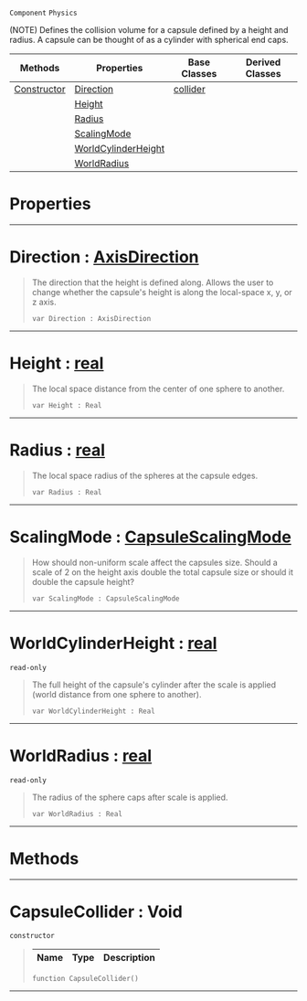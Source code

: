  `Component` `Physics`



(NOTE) Defines the collision volume for a capsule defined by a height and radius. A capsule can be thought of as a cylinder with spherical end caps.

|Methods|Properties|Base Classes|Derived Classes|
|---|---|---|---|
|[ Constructor](capsulecollider.md#capsulecollider-void)|[ Direction](capsulecollider.md#direction-zilch-engine-do)|[collider](collider.md)| |
| |[ Height](capsulecollider.md#height-zilch-engine-docum)| | |
| |[ Radius](capsulecollider.md#radius-zilch-engine-docum)| | |
| |[ ScalingMode](capsulecollider.md#scalingmode-zilch-engine)| | |
| |[ WorldCylinderHeight](capsulecollider.md#worldcylinderheight-zero)| | |
| |[ WorldRadius](capsulecollider.md#worldradius-zilch-engine)| | |


 #  Properties


---  
 #  Direction : [AxisDirection](../enum_reference.md#axisdirection)

> The direction that the height is defined along. Allows the user to change whether the capsule's height is along the local-space x, y, or z axis.
> ``` lang=cpp, name=Nada
> var Direction : AxisDirection


---  
 #  Height : [real](../nada_base_types/real.md)

> The local space distance from the center of one sphere to another.
> ``` lang=cpp, name=Nada
> var Height : Real


---  
 #  Radius : [real](../nada_base_types/real.md)

> The local space radius of the spheres at the capsule edges.
> ``` lang=cpp, name=Nada
> var Radius : Real


---  
 #  ScalingMode : [CapsuleScalingMode](../enum_reference.md#capsulescalingmode)

> How should non-uniform scale affect the capsules size. Should a scale of 2 on the height axis double the total capsule size or should it double the capsule height?
> ``` lang=cpp, name=Nada
> var ScalingMode : CapsuleScalingMode


---  
 #  WorldCylinderHeight : [real](../nada_base_types/real.md)

 `read-only`

> The full height of the capsule's cylinder after the scale is applied (world distance from one sphere to another).
> ``` lang=cpp, name=Nada
> var WorldCylinderHeight : Real


---  
 #  WorldRadius : [real](../nada_base_types/real.md)

 `read-only`

> The radius of the sphere caps after scale is applied.
> ``` lang=cpp, name=Nada
> var WorldRadius : Real


---  
 #  Methods


---  
 #  CapsuleCollider : Void

 `constructor`

> 
> |Name|Type|Description|
> |---|---|---|
> ``` lang=cpp, name=Nada
> function CapsuleCollider()
> ``` 


---  
 

 